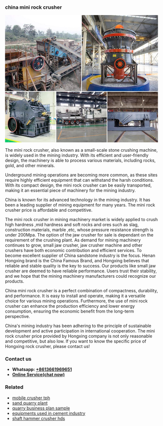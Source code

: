 <h3>china mini rock crusher</h3><img src='1704791335.jpg' alt=''><p>The mini rock crusher, also known as a small-scale stone crushing machine, is widely used in the mining industry. With its efficient and user-friendly design, the machinery is able to process various materials, including rocks, gold, and other minerals.</p><p>Underground mining operations are becoming more common, as these sites require highly efficient equipment that can withstand the harsh conditions. With its compact design, the mini rock crusher can be easily transported, making it an essential piece of machinery for the mining industry.</p><p>China is known for its advanced technology in the mining industry. It has been a leading supplier of mining equipment for many years. The mini rock crusher price is affordable and competitive.</p><p>The mini rock crusher in mining machinery market is widely applied to crush high hardness ,mid hardness and soft rocks and ores such as slag, construction materials, marble ,etc, whose pressure resistance strength is under 200Mpa. The option of the jaw crusher for sale is dependant on the requirement of the crushing plant. As demand for mining machinery continues to grow, small jaw crusher, jaw crusher machine and other crushers have both economic contribution and efficient services. To become excellent supplier of China sandstone industry is the focus. Henan Hongxing brand is the China Famous Brand, and Hongxing believes that reliable and stable quality is the key to success. Our products like small jaw crusher are deemed to have reliable performance. Users trust their stability, and we hope that the mining machinery manufacturers could recognize our products.</p><p>China mini rock crusher is a perfect combination of compactness, durability, and performance. It is easy to install and operate, making it a versatile choice for various mining operations. Furthermore, the use of mini rock crusher can enhance the production efficiency and lower energy consumption, ensuring the economic benefit from the long-term perspective.</p><p>China's mining industry has been adhering to the principle of sustainable development and active participation in international cooperation. The mini rock crusher price provided by Hongxing company is not only reasonable and competitive, but also low. If you want to know the specific price of Hongxing rock crusher, please contact us!</p><h3>Contact us</h3><ul><li><strong>Whatsapp:&nbsp;<a href="https://wa.me/8613661969651">+8613661969651</a></strong></li><li><a href="https://swt.shibang-china.com/?git&amp;zhl&amp;china mini rock crusher"><strong>Online Service(chat now)</strong></a></li></ul><h3>Related</h3><ul><li><a href='mobile crusher tph.md'>mobile crusher tph</a></li><li><a href='sand quarry plant.md'>sand quarry plant</a></li><li><a href='quarry business plan sample.md'>quarry business plan sample</a></li><li><a href='equipments used in cement industry.md'>equipments used in cement industry</a></li><li><a href='shaft hammer crusher hds.md'>shaft hammer crusher hds</a></li></ul>